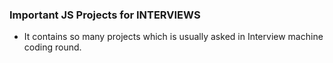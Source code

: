 ### Important JS Projects for INTERVIEWS

- It contains so many projects which is usually asked in Interview machine coding round.

